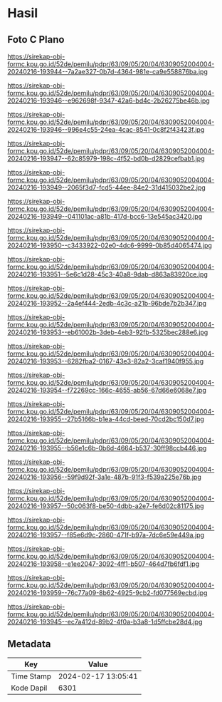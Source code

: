 # Hasil

## Foto C Plano

https://sirekap-obj-formc.kpu.go.id/52de/pemilu/pdpr/63/09/05/20/04/6309052004004-20240216-193944--7a2ae327-0b7d-4364-981e-ca9e558876ba.jpg

https://sirekap-obj-formc.kpu.go.id/52de/pemilu/pdpr/63/09/05/20/04/6309052004004-20240216-193946--e962698f-9347-42a6-bd4c-2b26275be46b.jpg

https://sirekap-obj-formc.kpu.go.id/52de/pemilu/pdpr/63/09/05/20/04/6309052004004-20240216-193946--996e4c55-24ea-4cac-8541-0c8f2f43423f.jpg

https://sirekap-obj-formc.kpu.go.id/52de/pemilu/pdpr/63/09/05/20/04/6309052004004-20240216-193947--62c85979-198c-4f52-bd0b-d2829cefbab1.jpg

https://sirekap-obj-formc.kpu.go.id/52de/pemilu/pdpr/63/09/05/20/04/6309052004004-20240216-193949--2065f3d7-fcd5-44ee-84e2-31d415032be2.jpg

https://sirekap-obj-formc.kpu.go.id/52de/pemilu/pdpr/63/09/05/20/04/6309052004004-20240216-193949--041101ac-a81b-417d-bcc6-13e545ac3420.jpg

https://sirekap-obj-formc.kpu.go.id/52de/pemilu/pdpr/63/09/05/20/04/6309052004004-20240216-193950--c3433922-02e0-4dc6-9999-0b85d4065474.jpg

https://sirekap-obj-formc.kpu.go.id/52de/pemilu/pdpr/63/09/05/20/04/6309052004004-20240216-193951--5e6c1d28-45c3-40a8-9dab-d863a83920ce.jpg

https://sirekap-obj-formc.kpu.go.id/52de/pemilu/pdpr/63/09/05/20/04/6309052004004-20240216-193952--2a4ef444-2edb-4c3c-a21b-96bde7b2b347.jpg

https://sirekap-obj-formc.kpu.go.id/52de/pemilu/pdpr/63/09/05/20/04/6309052004004-20240216-193953--eb61002b-3deb-4eb3-92fb-5325bec288e6.jpg

https://sirekap-obj-formc.kpu.go.id/52de/pemilu/pdpr/63/09/05/20/04/6309052004004-20240216-193953--6282fba2-0167-43e3-82a2-3caf1940f955.jpg

https://sirekap-obj-formc.kpu.go.id/52de/pemilu/pdpr/63/09/05/20/04/6309052004004-20240216-193954--f72269cc-166c-4655-ab56-67d66e6068e7.jpg

https://sirekap-obj-formc.kpu.go.id/52de/pemilu/pdpr/63/09/05/20/04/6309052004004-20240216-193955--27b5166b-b1ea-44cd-beed-70cd2bc150d7.jpg

https://sirekap-obj-formc.kpu.go.id/52de/pemilu/pdpr/63/09/05/20/04/6309052004004-20240216-193955--b56e1c6b-0b6d-4664-b537-30ff98ccb446.jpg

https://sirekap-obj-formc.kpu.go.id/52de/pemilu/pdpr/63/09/05/20/04/6309052004004-20240216-193956--59f9d92f-3a1e-487b-91f3-f539a225e76b.jpg

https://sirekap-obj-formc.kpu.go.id/52de/pemilu/pdpr/63/09/05/20/04/6309052004004-20240216-193957--50c063f8-be50-4dbb-a2e7-fe6d02c81175.jpg

https://sirekap-obj-formc.kpu.go.id/52de/pemilu/pdpr/63/09/05/20/04/6309052004004-20240216-193957--f85e6d9c-2860-471f-b97a-7dc6e59e449a.jpg

https://sirekap-obj-formc.kpu.go.id/52de/pemilu/pdpr/63/09/05/20/04/6309052004004-20240216-193958--e1ee2047-3092-4ff1-b507-464d7fb6fdf1.jpg

https://sirekap-obj-formc.kpu.go.id/52de/pemilu/pdpr/63/09/05/20/04/6309052004004-20240216-193959--76c77a09-8b62-4925-9cb2-fd077569ecbd.jpg

https://sirekap-obj-formc.kpu.go.id/52de/pemilu/pdpr/63/09/05/20/04/6309052004004-20240216-193945--ec7a412d-89b2-4f0a-b3a8-1d5ffcbe28d4.jpg


## Metadata

| Key        | Value               |
| ---------- | ------------------- |
| Time Stamp | 2024-02-17 13:05:41 |
| Kode Dapil | 6301                |



